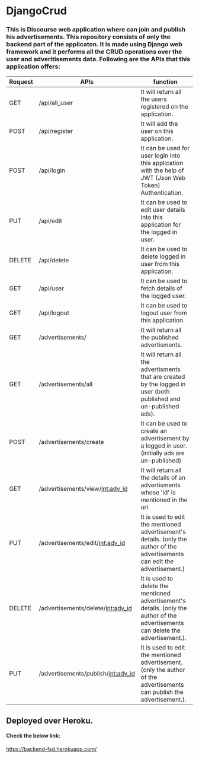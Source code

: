 # DjangoCrud

### This is Discourse web application where can join and publish his advertisements. This repository consists of only the backend part of the applicaton. It is made using Django web framework and it performs all the CRUD operations over the user and adveritisements data. Following are the APIs that this application offers:


Request|APIs|function
-------|----|----------
GET| /api/all_user | It will return all the users registered on the application.
POST| /api/register |It will add the user on this application.
POST| /api/login |It can be used for user login into this application with the help of JWT (Json Web Token) Authentication. 
PUT| /api/edit |It can be used to edit user details into this application for the logged in user.
DELETE| /api/delete |It can be used to delete logged in user from this application.
GET| /api/user |It can be used to fetch details of the logged user.
GET| /api/logout |It can be used to logout user from this application.
GET| /advertisements/ | It will return all the published advertisments.
GET| /advertisements/all | It will return all the advertisments that are created by the logged in user (both published and un-published ads).
POST| /advertisements/create | It can be used to create an advertisement by a logged in user. (initially ads are un-published)
GET| /advertisements/view/<int:adv_id> | It will return all the details of an advertisments whose 'id' is mentioned in the url.
PUT| /advertisements/edit/<int:adv_id> | It is used to edit the mentioned advertisement's details. (only the author of the advertisements can edit the advertisement.)
DELETE| /advertisements/delete/<int:adv_id> | It is used to delete the mentioned advertisement's details. (only the author of the advertisements can delete the advertisement.).
PUT| /advertisements/publish/<int:adv_id> | It is used to edit the mentioned advertisement. (only the author of the advertisements can publish the advertisement.).


## Deployed over Heroku. 
#### Check the below link:
https://backend-fsd.herokuapp.com/
